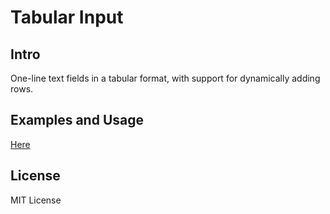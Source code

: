 # Tabular Input
## Intro
One-line text fields in a tabular format, with support for dynamically adding rows.
## Examples and Usage
[Here](http://ncrafts.github.io/tabular-input/)
## License
MIT License
